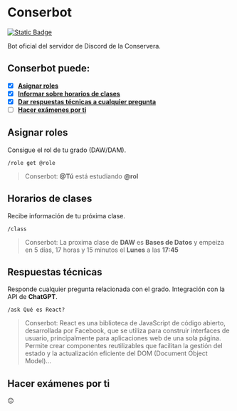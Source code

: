 # Conserbot
[![Static Badge](https://img.shields.io/badge/discord.js-14.16.3-blue?link=https%3A%2F%2Fdiscord.js.org%2F)](https://discord.js.org)

Bot oficial del servidor de Discord de la Conservera.

## Conserbot puede:
- [x] [**Asignar roles**](#Asignar-roles)
- [x] [**Informar sobre horarios de clases**](#Horarios-de-clases)
- [x] [**Dar respuestas técnicas a cualquier pregunta**](#Respuestas-técnicas)
- [ ] [**Hacer exámenes por ti**](#Hacer-exámenes-por-ti)

## Asignar roles
Consigue el rol de tu grado (DAW/DAM).
```
/role get @role
```
> Conserbot: **@Tú** está estudiando **@rol**

## Horarios de clases
Recibe información de tu próxima clase.
```
/class
```
> Conserbot: La proxima clase de **DAW** es **Bases de Datos** y empeiza en 5 días, 17 horas y 15 minutos el **Lunes** a las **17:45**

## Respuestas técnicas
Responde cualquier pregunta relacionada con el grado.
Integración con la API de **ChatGPT**.
```
/ask Qué es React?
```
> Conserbot: React es una biblioteca de JavaScript de código abierto, desarrollada por Facebook, que se utiliza para construir interfaces de usuario, principalmente para aplicaciones web de una sola página. Permite crear componentes reutilizables que facilitan la gestión del estado y la actualización eficiente del DOM (Document Object Model)...

## Hacer exámenes por ti
😔